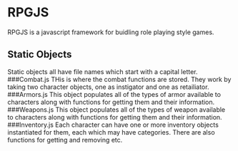RPGJS
=====
RPGJS is a javascript framework for buidling role playing style games.

Static Objects
--------------
Static objects all have file names which start with a capital letter.
###Combat.js
THis is where the combat functions are stored. They work by taking two character objects, one as instigator and one as retailiator.
###Armors.js
This object populates all of the types of armor available to characters along with functions for getting them and their information.
###Weapons.js
This object populates all of the types of weapon available to characters along with functions for getting them and their information.
###Inventory.js
Each character can have one or more inventory objects instantiated for them, each which may have categories. There are also functions for getting and removing etc.
